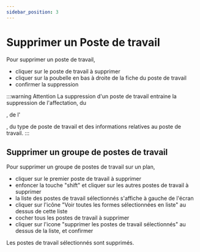 ```yaml
---
sidebar_position: 3
---
```

# Supprimer un Poste de travail

Pour supprimer un poste de travail,

-   cliquer sur le poste de travail à supprimer
-   cliquer sur la poubelle en bas à droite de la fiche du poste de travail
-   confirmer la suppression

:::warning Attention
La suppression d'un poste de travail entraine la suppression de l'affectation, du <P code="workplace:costCenter" />, de l'<P code="workplace:organization" />, du type de poste de travail et des informations relatives au poste de travail.
:::

## Supprimer un groupe de postes de travail

Pour supprimer un groupe de postes de travail sur un plan,

-   cliquer sur le premier poste de travail à supprimer
-   enfoncer la touche "shift" et cliquer sur les autres postes de travail à supprimer
-   la liste des postes de travail sélectionnés s'affiche à gauche de l'écran
-   cliquer sur l'icône "Voir toutes les formes sélectionnées en liste" au dessus de cette liste
-   cocher tous les postes de travail à supprimer
-   cliquer sur l'icone "supprimer les postes de travail sélectionnés" au dessus de la liste, et confirmer

Les postes de travail sélectionnés sont supprimés.